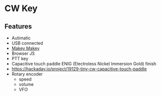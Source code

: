 # CW Key

## Features

  * Autimatic
  * USB connected
  * [Makey Makey](https://github.com/sparkfun/MaKeyMaKey)
  * Browser JS
  * PTT key
  * Capacitive touch paddle ENIG (Electroless Nickel Immersion Gold) finish
  * https://hackaday.io/project/19129-tiny-cw-capacitive-touch-paddle
  * Rotary encoder
    - speed
    - volume
    - VFO

